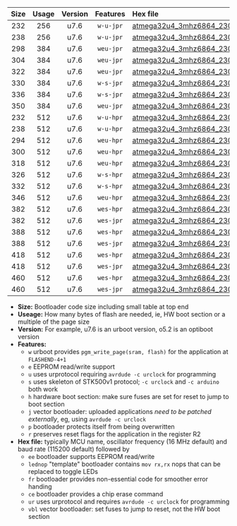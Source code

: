 |Size|Usage|Version|Features|Hex file|
|:-:|:-:|:-:|:-:|:--|
|232|256|u7.6|`w-u-jpr`|[atmega32u4_3mhz6864_230400bps_ur_vbl.hex](https://raw.githubusercontent.com/stefanrueger/urboot/main/atmega32u4_3mhz6864_230400bps_ur_vbl.hex)|
|238|256|u7.6|`w-u-jpr`|[atmega32u4_3mhz6864_230400bps_lednop_ur_vbl.hex](https://raw.githubusercontent.com/stefanrueger/urboot/main/atmega32u4_3mhz6864_230400bps_lednop_ur_vbl.hex)|
|298|384|u7.6|`weu-jpr`|[atmega32u4_3mhz6864_230400bps_ee_ur_vbl.hex](https://raw.githubusercontent.com/stefanrueger/urboot/main/atmega32u4_3mhz6864_230400bps_ee_ur_vbl.hex)|
|304|384|u7.6|`weu-jpr`|[atmega32u4_3mhz6864_230400bps_ee_lednop_ur_vbl.hex](https://raw.githubusercontent.com/stefanrueger/urboot/main/atmega32u4_3mhz6864_230400bps_ee_lednop_ur_vbl.hex)|
|322|384|u7.6|`weu-jpr`|[atmega32u4_3mhz6864_230400bps_ee_lednop_fr_ur_vbl.hex](https://raw.githubusercontent.com/stefanrueger/urboot/main/atmega32u4_3mhz6864_230400bps_ee_lednop_fr_ur_vbl.hex)|
|330|384|u7.6|`w-s-jpr`|[atmega32u4_3mhz6864_230400bps_vbl.hex](https://raw.githubusercontent.com/stefanrueger/urboot/main/atmega32u4_3mhz6864_230400bps_vbl.hex)|
|336|384|u7.6|`w-s-jpr`|[atmega32u4_3mhz6864_230400bps_lednop_vbl.hex](https://raw.githubusercontent.com/stefanrueger/urboot/main/atmega32u4_3mhz6864_230400bps_lednop_vbl.hex)|
|350|384|u7.6|`weu-jpr`|[atmega32u4_3mhz6864_230400bps_ee_lednop_fr_ce_ur_vbl.hex](https://raw.githubusercontent.com/stefanrueger/urboot/main/atmega32u4_3mhz6864_230400bps_ee_lednop_fr_ce_ur_vbl.hex)|
|232|512|u7.6|`w-u-hpr`|[atmega32u4_3mhz6864_230400bps_ur.hex](https://raw.githubusercontent.com/stefanrueger/urboot/main/atmega32u4_3mhz6864_230400bps_ur.hex)|
|238|512|u7.6|`w-u-hpr`|[atmega32u4_3mhz6864_230400bps_lednop_ur.hex](https://raw.githubusercontent.com/stefanrueger/urboot/main/atmega32u4_3mhz6864_230400bps_lednop_ur.hex)|
|294|512|u7.6|`weu-hpr`|[atmega32u4_3mhz6864_230400bps_ee_ur.hex](https://raw.githubusercontent.com/stefanrueger/urboot/main/atmega32u4_3mhz6864_230400bps_ee_ur.hex)|
|300|512|u7.6|`weu-hpr`|[atmega32u4_3mhz6864_230400bps_ee_lednop_ur.hex](https://raw.githubusercontent.com/stefanrueger/urboot/main/atmega32u4_3mhz6864_230400bps_ee_lednop_ur.hex)|
|318|512|u7.6|`weu-hpr`|[atmega32u4_3mhz6864_230400bps_ee_lednop_fr_ur.hex](https://raw.githubusercontent.com/stefanrueger/urboot/main/atmega32u4_3mhz6864_230400bps_ee_lednop_fr_ur.hex)|
|326|512|u7.6|`w-s-hpr`|[atmega32u4_3mhz6864_230400bps.hex](https://raw.githubusercontent.com/stefanrueger/urboot/main/atmega32u4_3mhz6864_230400bps.hex)|
|332|512|u7.6|`w-s-hpr`|[atmega32u4_3mhz6864_230400bps_lednop.hex](https://raw.githubusercontent.com/stefanrueger/urboot/main/atmega32u4_3mhz6864_230400bps_lednop.hex)|
|346|512|u7.6|`weu-hpr`|[atmega32u4_3mhz6864_230400bps_ee_lednop_fr_ce_ur.hex](https://raw.githubusercontent.com/stefanrueger/urboot/main/atmega32u4_3mhz6864_230400bps_ee_lednop_fr_ce_ur.hex)|
|382|512|u7.6|`wes-hpr`|[atmega32u4_3mhz6864_230400bps_ee.hex](https://raw.githubusercontent.com/stefanrueger/urboot/main/atmega32u4_3mhz6864_230400bps_ee.hex)|
|382|512|u7.6|`wes-jpr`|[atmega32u4_3mhz6864_230400bps_ee_vbl.hex](https://raw.githubusercontent.com/stefanrueger/urboot/main/atmega32u4_3mhz6864_230400bps_ee_vbl.hex)|
|388|512|u7.6|`wes-hpr`|[atmega32u4_3mhz6864_230400bps_ee_lednop.hex](https://raw.githubusercontent.com/stefanrueger/urboot/main/atmega32u4_3mhz6864_230400bps_ee_lednop.hex)|
|388|512|u7.6|`wes-jpr`|[atmega32u4_3mhz6864_230400bps_ee_lednop_vbl.hex](https://raw.githubusercontent.com/stefanrueger/urboot/main/atmega32u4_3mhz6864_230400bps_ee_lednop_vbl.hex)|
|418|512|u7.6|`wes-hpr`|[atmega32u4_3mhz6864_230400bps_ee_lednop_fr.hex](https://raw.githubusercontent.com/stefanrueger/urboot/main/atmega32u4_3mhz6864_230400bps_ee_lednop_fr.hex)|
|418|512|u7.6|`wes-jpr`|[atmega32u4_3mhz6864_230400bps_ee_lednop_fr_vbl.hex](https://raw.githubusercontent.com/stefanrueger/urboot/main/atmega32u4_3mhz6864_230400bps_ee_lednop_fr_vbl.hex)|
|460|512|u7.6|`wes-hpr`|[atmega32u4_3mhz6864_230400bps_ee_lednop_fr_ce.hex](https://raw.githubusercontent.com/stefanrueger/urboot/main/atmega32u4_3mhz6864_230400bps_ee_lednop_fr_ce.hex)|
|460|512|u7.6|`wes-jpr`|[atmega32u4_3mhz6864_230400bps_ee_lednop_fr_ce_vbl.hex](https://raw.githubusercontent.com/stefanrueger/urboot/main/atmega32u4_3mhz6864_230400bps_ee_lednop_fr_ce_vbl.hex)|

- **Size:** Bootloader code size including small table at top end
- **Useage:** How many bytes of flash are needed, ie, HW boot section or a multiple of the page size
- **Version:** For example, u7.6 is an urboot version, o5.2 is an optiboot version
- **Features:**
  + `w` urboot provides `pgm_write_page(sram, flash)` for the application at `FLASHEND-4+1`
  + `e` EEPROM read/write support
  + `u` uses urprotocol requiring `avrdude -c urclock` for programming
  + `s` uses skeleton of STK500v1 protocol; `-c urclock` and `-c arduino` both work
  + `h` hardware boot section: make sure fuses are set for reset to jump to boot section
  + `j` vector bootloader: uploaded applications *need to be patched externally*, eg, using `avrdude -c urclock`
  + `p` bootloader protects itself from being overwritten
  + `r` preserves reset flags for the application in the register R2
- **Hex file:** typically MCU name, oscillator frequency (16 MHz default) and baud rate (115200 default) followed by
  + `ee` bootloader supports EEPROM read/write
  + `lednop` "template" bootloader contains `mov rx,rx` nops that can be replaced to toggle LEDs
  + `fr` bootloader provides non-essential code for smoother error handing
  + `ce` bootloader provides a chip erase command
  + `ur` uses urprotocol and requires `avrdude -c urclock` for programming
  + `vbl` vector bootloader: set fuses to jump to reset, not the HW boot section
